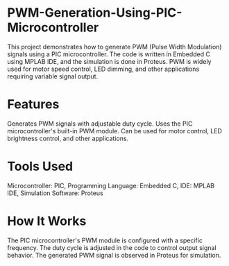 # PWM-Generation-Using-PIC-Microcontroller
This project demonstrates how to generate PWM (Pulse Width Modulation) signals using a PIC microcontroller. The code is written in Embedded C using MPLAB IDE, and the simulation is done in Proteus. PWM is widely used for motor speed control, LED dimming, and other applications requiring variable signal output.
# Features
Generates PWM signals with adjustable duty cycle.
Uses the PIC microcontroller's built-in PWM module.
Can be used for motor control, LED brightness control, and other applications.
# Tools Used
Microcontroller: PIC, 
Programming Language: Embedded C, 
IDE: MPLAB IDE, 
Simulation Software: Proteus
# How It Works
The PIC microcontroller's PWM module is configured with a specific frequency.
The duty cycle is adjusted in the code to control output signal behavior.
The generated PWM signal is observed in Proteus for simulation.
